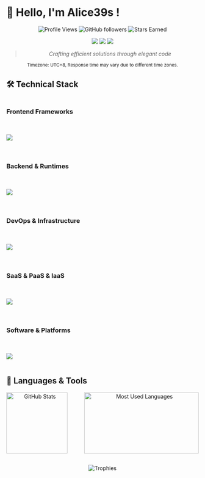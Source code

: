 # :wave: Hello, I'm Alice39s !

<div align="center">

![Profile Views](https://komarev.com/ghpvc/?username=alice39s&style=flat-square&color=blueviolet)
![GitHub followers](https://img.shields.io/github/followers/alice39s?style=flat-square&color=blue&label=Followers)
![Stars Earned](https://img.shields.io/github/stars/alice39s?style=flat-square&color=blue&label=Stars%20Earned)

<img src="https://img.shields.io/badge/Role-Remote%20Engineer-brightgreen?style=flat-square" />
<img src="https://img.shields.io/badge/Location-Earth-blue?style=flat-square" />
<img src="https://img.shields.io/badge/Focus-Web%20%26%20Infrastructure-orange?style=flat-square" />

> _Crafting efficient solutions through elegant code_

<div align="center">
  <sub>Timezone: UTC+8, Response time may vary due to different time zones.</sub>
</div>

</div>

## :hammer_and_wrench: Technical Stack

<div style="display: grid; grid-template-columns: repeat(auto-fit, minmax(250px, 1fr)); gap: 20px; margin-bottom: 30px;">

### Frontend Frameworks
<p>
  <a href="https://skillicons.dev">
    <img src="https://skillicons.dev/icons?i=ts,js,html,css,react,nextjs,vite,tailwind,materialui,vitest,npm,pnpm,bun,babel,rollupjs" />
  </a>
</p>

### Backend & Runtimes
<p>
  <a href="https://skillicons.dev">
    <img src="https://skillicons.dev/icons?i=ts,nodejs,go,py,php,bun,express,laravel,supabase,prisma,postgres,mongodb,sqlite,mysql,redis" />
  </a>
</p>

### DevOps & Infrastructure
<p>
  <a href="https://skillicons.dev">
    <img src="https://skillicons.dev/icons?i=docker,kubernetes,openstack,cloudflare,redhat,ansible,linux,debian,ubuntu,bash,nginx,prometheus,grafana,githubactions,sentry" />
  </a>
</p>

### SaaS & PaaS & IaaS
<p>
  <a href="https://skillicons.dev">
    <img src="https://skillicons.dev/icons?i=vercel,netlify,github,gitlab,firebase,webflow,replit,supabase,cloudflare,workers,deno,heroku,aws,gcp,azure" />
  </a>
</p>

### Software & Platforms
<p>
  <a href="https://skillicons.dev">
    <img src="https://skillicons.dev/icons?i=idea,webstorm,phpstorm,pycharm,vscode,vscodium,sublime,vim,latex,git,figma,matlab,opencv,pytorch,tensorflow" />
  </a>
</p>

</div>


## :hammer: Languages & Tools

  <div style="display: grid; grid-template-columns: repeat(2, 1fr); align-items: center; gap: 20px; margin-bottom: 30px;" align="center">
    <img height="160px" src="https://github-readme-stats.vercel.app/api?username=alice39s&theme=dracula&column=4&margin-w=15&margin-h=15" alt="GitHub Stats" />
    <img width="300px" height="160px" src="https://github-readme-stats.vercel.app/api/top-langs/?username=alice39s&theme=dracula&column=4&margin-w=15&margin-h=15&layout=compact" alt="Most Used Languages" />
  </div>

<div align="center">
  <img src="https://github-profile-trophy.vercel.app/?username=alice39s&theme=dracula&column=4&margin-w=15&margin-h=15" alt="Trophies" />
</div>
